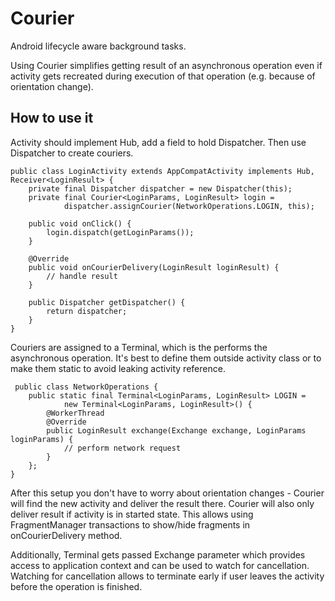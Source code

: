 # Courier
Android lifecycle aware background tasks.

Using Courier simplifies getting result of an asynchronous operation even if activity gets recreated during
execution of that operation (e.g. because of orientation change).


## How to use it

Activity should implement Hub, add a field to hold Dispatcher. Then use Dispatcher to create couriers.

    public class LoginActivity extends AppCompatActivity implements Hub, Receiver<LoginResult> {
        private final Dispatcher dispatcher = new Dispatcher(this);
        private final Courier<LoginParams, LoginResult> login =
                dispatcher.assignCourier(NetworkOperations.LOGIN, this);

        public void onClick() {
            login.dispatch(getLoginParams());
        }

        @Override
        public void onCourierDelivery(LoginResult loginResult) {
            // handle result
        }

        public Dispatcher getDispatcher() {
            return dispatcher;
        }
    }
 
 Couriers are assigned to a Terminal, which is the performs the asynchronous operation. It's best to define them outside
 activity class or to make them static to avoid leaking activity reference.
 
     public class NetworkOperations {
        public static final Terminal<LoginParams, LoginResult> LOGIN =
                new Terminal<LoginParams, LoginResult>() {
            @WorkerThread
            @Override
            public LoginResult exchange(Exchange exchange, LoginParams loginParams) {
                // perform network request
            }
        };
    }

After this setup you don't have to worry about orientation changes - Courier will find the new activity and deliver
the result there. Courier will also only deliver result if activity is in started state. This allows using
FragmentManager transactions to show/hide fragments in onCourierDelivery method.

Additionally, Terminal gets passed Exchange parameter which provides access to application context and can be used
to watch for cancellation. Watching for cancellation allows to terminate early if user leaves the activity before
the operation is finished.

